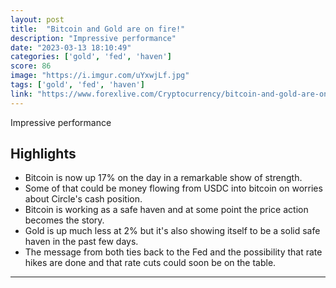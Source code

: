 ```yaml
---
layout: post
title:  "Bitcoin and Gold are on fire!"
description: "Impressive performance"
date: "2023-03-13 18:10:49"
categories: ['gold', 'fed', 'haven']
score: 86
image: "https://i.imgur.com/uYxwjLf.jpg"
tags: ['gold', 'fed', 'haven']
link: "https://www.forexlive.com/Cryptocurrency/bitcoin-and-gold-are-on-fire-20230313/"
---
```


Impressive performance

## Highlights

- Bitcoin is now up 17% on the day in a remarkable show of strength.
- Some of that could be money flowing from USDC into bitcoin on worries about Circle's cash position.
- Bitcoin is working as a safe haven and at some point the price action becomes the story.
- Gold is up much less at 2% but it's also showing itself to be a solid safe haven in the past few days.
- The message from both ties back to the Fed and the possibility that rate hikes are done and that rate cuts could soon be on the table.

---
